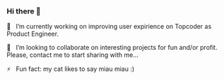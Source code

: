 ### Hi there 👋

🔭 &nbsp;&nbsp;I’m currently working on improving user expirience on Topcoder as Product Engineer.

👯 &nbsp;&nbsp;I’m looking to collaborate on interesting projects for fun and/or profit. Please, contact me to start sharing with me...

⚡ &nbsp;&nbsp;Fun fact: my cat likes to say miau miau :)

<!--
**kkartunov/kkartunov** is a ✨ _special_ ✨ repository because its `README.md` (this file) appears on your GitHub profile.

Here are some ideas to get you started:

- 🔭 I’m currently working on ...
- 🌱 I’m currently learning ...
- 👯 I’m looking to collaborate on ...
- 🤔 I’m looking for help with ...
- 💬 Ask me about ...
- 📫 How to reach me: ...
- 😄 Pronouns: ...
- ⚡ Fun fact: ...
-->
